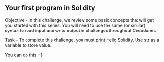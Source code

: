 ## Your first program in Solidity

Objective - In this challenge, we review some basic concepts that will get you started with this series. You will need to use the same (or similar) syntax to read input and write output in challenges throughout Codedamn.

Task - To complete this challenge, you must print Hello Solidity. Use str as a variable to store value.

You can do this :-)
